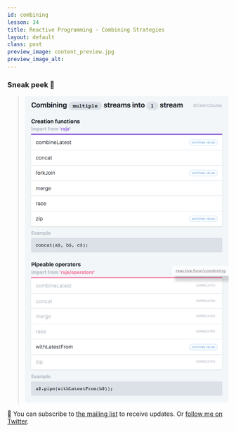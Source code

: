 ```yaml
---
id: combining
lesson: 34
title: Reactive Programming - Combining Strategies
layout: default
class: post
preview_image: content_preview.jpg
preview_image_alt:
---
```


### Sneak peek 🤫

> ![](/img/combining.png)

📮 You can subscribe to [the mailing list](#subscribe) to receive updates. Or [follow me on Twitter](https://twitter.com/CedricSoulas).